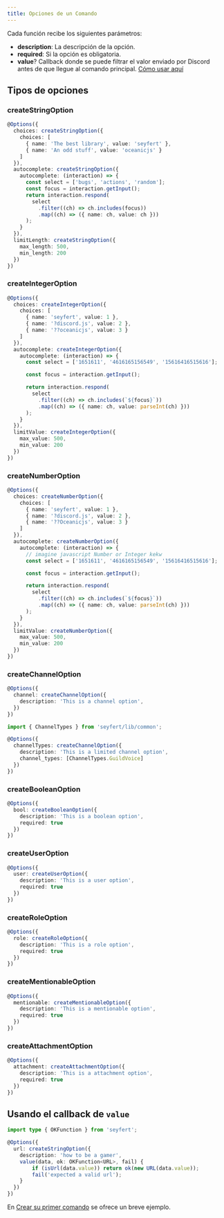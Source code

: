 ```yaml
---
title: Opciones de un Comando
---
```


Cada función recibe los siguientes parámetros:
- **description**: La descripción de la opción.
- **required**: Si la opción es obligatoria.
- **value**? Callback donde se puede filtrar el valor enviado por Discord antes de que llegue al comando principal. [Cómo usar aquí](#usando-el-callback-de-value)
## Tipos de opciones

### createStringOption
```ts 
@Options({
  choices: createStringOption({
    choices: [
      { name: 'The best library', value: 'seyfert' },
      { name: 'An odd stuff', value: 'oceanicjs' }
    ]
  }),
  autocomplete: createStringOption({
    autocomplete: (interaction) => {
      const select = ['bugs', 'actions', 'random'];
      const focus = interaction.getInput();
      return interaction.respond(
        select
          .filter((ch) => ch.includes(focus))
          .map((ch) => ({ name: ch, value: ch }))
      );
    }
  }),
  limitLength: createStringOption({
    max_length: 500,
    min_length: 200
  })
})
```
### createIntegerOption
```ts 
@Options({
  choices: createIntegerOption({
    choices: [
      { name: 'seyfert', value: 1 },
      { name: '?discord.js', value: 2 },
      { name: '??oceanicjs', value: 3 }
    ]
  }),
  autocomplete: createIntegerOption({
    autocomplete: (interaction) => {
      const select = ['1651611', '4616165156549', '15616416515616'];

      const focus = interaction.getInput();

      return interaction.respond(
        select
          .filter((ch) => ch.includes(`${focus}`))
          .map((ch) => ({ name: ch, value: parseInt(ch) }))
      );
    }
  }),
  limitValue: createIntegerOption({
    max_value: 500,
    min_value: 200
  })
})
```
### createNumberOption
```ts 
@Options({
  choices: createNumberOption({
    choices: [
      { name: 'seyfert', value: 1 },
      { name: '?discord.js', value: 2 },
      { name: '??Oceanicjs', value: 3 }
    ]
  }),
  autocomplete: createNumberOption({
    autocomplete: (interaction) => {
      // imagine javascript Number or Integer kekw
      const select = ['1651611', '4616165156549', '15616416515616'];

      const focus = interaction.getInput();

      return interaction.respond(
        select
          .filter((ch) => ch.includes(`${focus}`))
          .map((ch) => ({ name: ch, value: parseInt(ch) }))
      );
    }
  }),
  limitValue: createNumberOption({
    max_value: 500,
    min_value: 200
  })
})
```
### createChannelOption
```ts {1-5,7,10-13} 
@Options({
  channel: createChannelOption({
    description: 'This is a channel option',
  })
})

import { ChannelTypes } from 'seyfert/lib/common';

@Options({
  channelTypes: createChannelOption({
    description: 'This is a limited channel option',
    channel_types: [ChannelTypes.GuildVoice]
  })
})
```
### createBooleanOption
```ts {2-5} 
@Options({
  bool: createBooleanOption({
    description: 'This is a boolean option',
    required: true
  })
})
```
### createUserOption
```ts {2-5} 
@Options({
  user: createUserOption({
    description: 'This is a user option',
    required: true
  })
})
```
### createRoleOption
```ts {2-5} 
@Options({
  role: createRoleOption({
    description: 'This is a role option',
    required: true
  })
})
```
### createMentionableOption
```ts {2-5} 
@Options({
  mentionable: createMentionableOption({
    description: 'This is a mentionable option',
    required: true
  })
})
```
### createAttachmentOption
```ts {2-5} 
@Options({
  attachment: createAttachmentOption({
    description: 'This is a attachment option',
    required: true
  })
})
```
## Usando el callback de `value`

```ts 
import type { OKFunction } from 'seyfert';

@Options({
  url: createStringOption({
    description: 'how to be a gamer',
    value(data, ok: OKFunction<URL>, fail) {
        if (isUrl(data.value)) return ok(new URL(data.value));
        fail('expected a valid url');
    }
  })
})
```

En [Crear su primer comando](/es/getting-started/first-command#usando-opciones) se ofrece un breve ejemplo.
